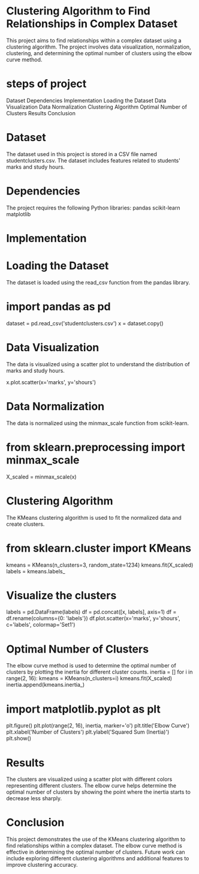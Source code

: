 
# Clustering Algorithm to Find Relationships in Complex Dataset
This project aims to find relationships within a complex dataset using a clustering algorithm. The project involves data visualization, normalization, clustering, and determining the optimal number of clusters using the elbow curve method.

# steps of project 
Dataset
Dependencies
Implementation
Loading the Dataset
Data Visualization
Data Normalization
Clustering Algorithm
Optimal Number of Clusters
Results
Conclusion

# Dataset
The dataset used in this project is stored in a CSV file named studentclusters.csv. The dataset includes features related to students' marks and study hours.

# Dependencies
The project requires the following Python libraries:
pandas
scikit-learn
matplotlib

# Implementation
# Loading the Dataset
The dataset is loaded using the read_csv function from the pandas library.

# import pandas as pd
dataset = pd.read_csv('studentclusters.csv')
x = dataset.copy()

# Data Visualization
The data is visualized using a scatter plot to understand the distribution of marks and study hours.

x.plot.scatter(x='marks', y='shours')

# Data Normalization
The data is normalized using the minmax_scale function from scikit-learn.

# from sklearn.preprocessing import minmax_scale
X_scaled = minmax_scale(x)

# Clustering Algorithm
The KMeans clustering algorithm is used to fit the normalized data and create clusters.

# from sklearn.cluster import KMeans
kmeans = KMeans(n_clusters=3, random_state=1234)
kmeans.fit(X_scaled)
labels = kmeans.labels_

# Visualize the clusters
labels = pd.DataFrame(labels)
df = pd.concat([x, labels], axis=1)
df = df.rename(columns={0: 'labels'})
df.plot.scatter(x='marks', y='shours', c='labels', colormap='Set1')

# Optimal Number of Clusters
The elbow curve method is used to determine the optimal number of clusters by plotting the inertia for different cluster counts.
inertia = []
for i in range(2, 16):
    kmeans = KMeans(n_clusters=i)
    kmeans.fit(X_scaled)
    inertia.append(kmeans.inertia_)

# import matplotlib.pyplot as plt

plt.figure()
plt.plot(range(2, 16), inertia, marker='o')
plt.title('Elbow Curve')
plt.xlabel('Number of Clusters')
plt.ylabel('Squared Sum (Inertia)')
plt.show()

# Results
The clusters are visualized using a scatter plot with different colors representing different clusters.
The elbow curve helps determine the optimal number of clusters by showing the point where the inertia starts to decrease less sharply.

# Conclusion
This project demonstrates the use of the KMeans clustering algorithm to find relationships within a complex dataset. The elbow curve method is effective in determining the optimal number of clusters. Future work can include exploring different clustering algorithms and additional features to improve clustering accuracy.
























